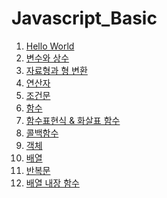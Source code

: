 # Javascript_Basic

1. [Hello World](helloworld.md)
2. [변수와 상수](변수와상수.md)
3. [자료형과 형 변환](자료형과형변환.md)
4. [연산자]()
5. [조건문]()
6. [함수]()
7. [함수표현식 & 화살표 함수]()
8. [콜백함수]()
9. [객체]()
10. [배열]()
11. [반복문]()
12. [배열 내장 함수]()
